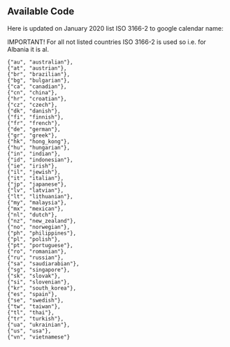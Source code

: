 ## Available Code
Here is updated on January 2020 list ISO 3166-2 to google calendar name:

IMPORTANT! For all not listed countries ISO 3166-2 is used so i.e. for Albania it is al.

```
{"au", "australian"},
{"at", "austrian"},
{"br", "brazilian"},
{"bg", "bulgarian"},
{"ca", "canadian"},
{"cn", "china"},
{"hr", "croatian"},
{"cz", "czech"},
{"dk", "danish"},
{"fi", "finnish"},
{"fr", "french"},
{"de", "german"},
{"gr", "greek"},
{"hk", "hong_kong"},
{"hu", "hungarian"},
{"in", "indian"},
{"id", "indonesian"},
{"ie", "irish"},
{"il", "jewish"},
{"it", "italian"},
{"jp", "japanese"},
{"lv", "latvian"},
{"lt", "lithuanian"},
{"my", "malaysia"},
{"mx", "mexican"},
{"nl", "dutch"},
{"nz", "new_zealand"},
{"no", "norwegian"},
{"ph", "philippines"},
{"pl", "polish"},
{"pt", "portuguese"},
{"ro", "romanian"},
{"ru", "russian"},
{"sa", "saudiarabian"},
{"sg", "singapore"},
{"sk", "slovak"},
{"si", "slovenian"},
{"kr", "south_korea"},
{"es", "spain"},
{"se", "swedish"},
{"tw", "taiwan"},
{"tl", "thai"},
{"tr", "turkish"},
{"ua", "ukrainian"},
{"us", "usa"},
{"vn", "vietnamese"}
```
